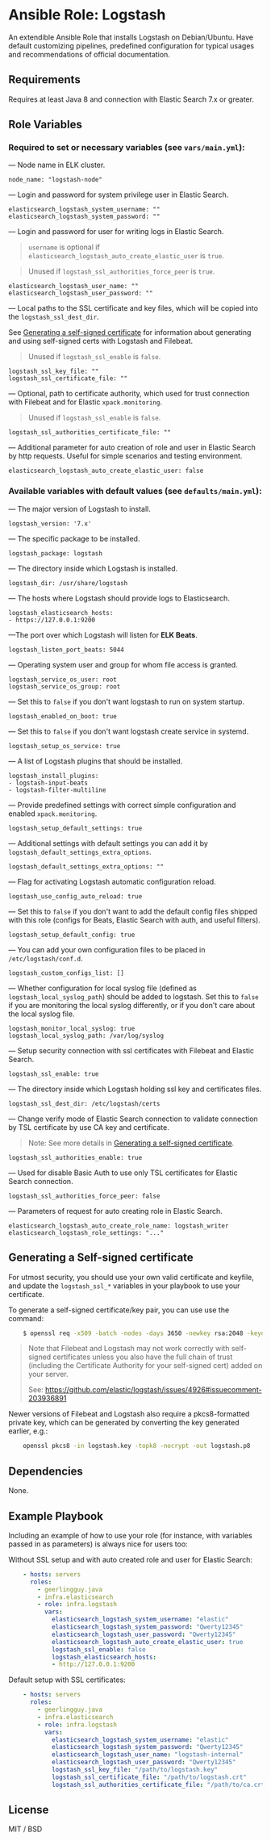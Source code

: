 Ansible Role: Logstash
=========

An extendible Ansible Role that installs Logstash on Debian/Ubuntu. Have default customizing pipelines, predefined configuration for typical usages and recommendations of official documentation.

Requirements
------------

Requires at least Java 8 and connection with Elastic Search 7.x or greater.

Role Variables
--------------

### Required to set or necessary variables (see `vars/main.yml`):

— Node name in ELK cluster.

    node_name: "logstash-node"

— Login and password for system privilege user in Elastic Search.

    elasticsearch_logstash_system_username: ""
    elasticsearch_logstash_system_password: ""

— Login and password for user for writing logs in Elastic Search.

> `username` is optional if `elasticsearch_logstash_auto_create_elastic_user` is `true`.

> Unused if `logstash_ssl_authorities_force_peer` is `true`.
> 
    elasticsearch_logstash_user_name: ""
    elasticsearch_logstash_user_password: ""

— Local paths to the SSL certificate and key files, which will be copied into the `logstash_ssl_dest_dir`.

See [Generating a self-signed certificate](#generating-a-self-signed-certificate) for information about generating and using self-signed certs with Logstash and Filebeat.

> Unused if `logstash_ssl_enable` is `false`.

    logstash_ssl_key_file: ""
    logstash_ssl_certificate_file: ""

— Optional, path to certificate authority, which used for trust connection with Filebeat and for Elastic `xpack.monitoring`.

> Unused if `logstash_ssl_enable` is `false`.

    logstash_ssl_authorities_certificate_file: ""

— Additional parameter for auto creation of role and user in Elastic Search by http requests. Useful for simple scenarios and testing environment.

    elasticsearch_logstash_auto_create_elastic_user: false


### Available variables with default values (see `defaults/main.yml`):

— The major version of Logstash to install.

    logstash_version: '7.x'

— The specific package to be installed.

    logstash_package: logstash

— The directory inside which Logstash is installed.
    
    logstash_dir: /usr/share/logstash

— The hosts where Logstash should provide logs to Elasticsearch.

    logstash_elasticsearch_hosts:
    - https://127.0.0.1:9200
 
—The port over which Logstash will listen for **ELK Beats**.

    logstash_listen_port_beats: 5044

— Operating system user and group for whom file access is granted.

    logstash_service_os_user: root
    logstash_service_os_group: root

— Set this to `false` if you don't want logstash to run on system startup.

    logstash_enabled_on_boot: true

— Set this to `false` if you don't want logstash create service in systemd.
    
    logstash_setup_os_service: true

— A list of Logstash plugins that should be installed.

    logstash_install_plugins:
    - logstash-input-beats
    - logstash-filter-multiline

— Provide predefined settings with correct simple configuration and enabled `xpack.monitoring`. 

    logstash_setup_default_settings: true

— Additional settings with default settings you can add it by `logstash_default_settings_extra_options`.

    logstash_default_settings_extra_options: ""

— Flag for activating Logstash automatic configuration reload.

    logstash_use_config_auto_reload: true

— Set this to `false` if you don't want to add the default config files shipped with this role (configs for Beats, Elastic Search with auth, and useful filters). 

    logstash_setup_default_config: true

— You can add your own configuration files to be placed in `/etc/logstash/conf.d`.

    logstash_custom_configs_list: []

— Whether configuration for local syslog file (defined as `logstash_local_syslog_path`) should be added to logstash. Set this to `false` if you are monitoring the local syslog differently, or if you don't care about the local syslog file. 
    
    logstash_monitor_local_syslog: true
    logstash_local_syslog_path: /var/log/syslog

— Setup security connection with ssl certificates with Filebeat and Elastic Search.

    logstash_ssl_enable: true

— The directory inside which Logstash holding ssl key and certificates files.

    logstash_ssl_dest_dir: /etc/logstash/certs

— Change verify mode of Elastic Search connection to validate connection by TSL certificate by use CA key and certificate. 
> Note: See more details in [Generating a self-signed certificate](#generating-a-self-signed-certificate). 

    logstash_ssl_authorities_enable: true

— Used for disable Basic Auth to use only TSL certificates for Elastic Search connection.

    logstash_ssl_authorities_force_peer: false

— Parameters of request for auto creating role in Elastic Search.

    elasticsearch_logstash_auto_create_role_name: logstash_writer
    elasticsearch_logstash_role_settings: "..."



## Generating a Self-signed certificate

For utmost security, you should use your own valid certificate and keyfile, and update the `logstash_ssl_*` variables in your playbook to use your certificate.

To generate a self-signed certificate/key pair, you can use use the command:
```bash
    $ openssl req -x509 -batch -nodes -days 3650 -newkey rsa:2048 -keyout logstash.key -out logstash.crt -subj '/CN=example.com'
```
> Note that Filebeat and Logstash may not work correctly with self-signed certificates unless you also have the full chain of trust (including the Certificate Authority for your self-signed cert) added on your server. 
> 
> See: https://github.com/elastic/logstash/issues/4926#issuecomment-203936891

Newer versions of Filebeat and Logstash also require a pkcs8-formatted private key, which can be generated by converting the key generated earlier, e.g.:
```bash
    openssl pkcs8 -in logstash.key -topk8 -nocrypt -out logstash.p8
```

Dependencies
------------

None.

Example Playbook
----------------

Including an example of how to use your role (for instance, with variables passed in as parameters) is always nice for users too:

Without SSL setup and with auto created role and user for Elastic Search:
```yaml
    - hosts: servers
      roles:
        - geerlingguy.java
        - infra.elasticsearch
        - role: infra.logstash
          vars:
            elasticsearch_logstash_system_username: "elastic"
            elasticsearch_logstash_system_password: "Qwerty12345"
            elasticsearch_logstash_user_password: "Qwerty12345"
            elasticsearch_logstash_auto_create_elastic_user: true
            logstash_ssl_enable: false
            logstash_elasticsearch_hosts:
            - http://127.0.0.1:9200
```

Default setup with SSL certificates:
```yaml
    - hosts: servers
      roles:
        - geerlingguy.java
        - infra.elasticsearch
        - role: infra.logstash
          vars:
            elasticsearch_logstash_system_username: "elastic"
            elasticsearch_logstash_system_password: "Qwerty12345"
            elasticsearch_logstash_user_name: "logstash-internal"
            elasticsearch_logstash_user_password: "Qwerty12345"
            logstash_ssl_key_file: "/path/to/logstash.key"
            logstash_ssl_certificate_file: "/path/to/logstash.crt"
            logstash_ssl_authorities_certificate_file: "/path/to/ca.crt"
```
License
-------

MIT / BSD

